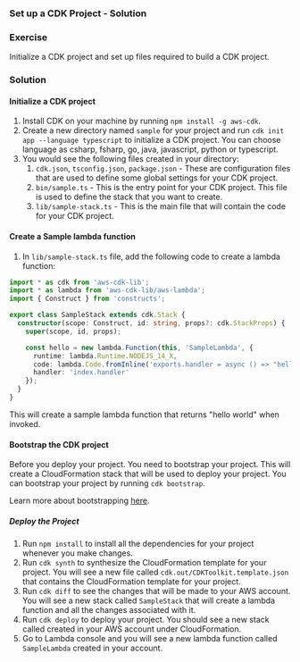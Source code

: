 ### Set up a CDK Project - Solution

### Exercise

Initialize a CDK project and set up files required to build a CDK project.

### Solution

#### Initialize a CDK project

1. Install CDK on your machine by running `npm install -g aws-cdk`.
2. Create a new directory named `sample` for your project and run `cdk init app --language typescript` to initialize a CDK project. You can choose language as csharp, fsharp, go, java, javascript, python or typescript.
3. You would see the following files created in your directory:
   1. `cdk.json`, `tsconfig.json`, `package.json`  - These are configuration files that are used to define some global settings for your CDK project.
   2. `bin/sample.ts` - This is the entry point for your CDK project. This file is used to define the stack that you want to create.
   3. `lib/sample-stack.ts` - This is the main file that will contain the code for your CDK project.

#### Create a Sample lambda function

1. In `lib/sample-stack.ts` file, add the following code to create a lambda function:

```typescript
import * as cdk from 'aws-cdk-lib';
import * as lambda from 'aws-cdk-lib/aws-lambda';
import { Construct } from 'constructs';

export class SampleStack extends cdk.Stack {
  constructor(scope: Construct, id: string, props?: cdk.StackProps) {
    super(scope, id, props);

    const hello = new lambda.Function(this, 'SampleLambda', {
      runtime: lambda.Runtime.NODEJS_14_X,
      code: lambda.Code.fromInline('exports.handler = async () => "hello world";'),
      handler: 'index.handler'
    });
  }
}

```

This will create a sample lambda function that returns "hello world" when invoked.

#### Bootstrap the CDK project

Before you deploy your project. You need to bootstrap your project. This will create a CloudFormation stack that will be used to deploy your project. You can bootstrap your project by running `cdk bootstrap`.

Learn more about bootstrapping [here](https://docs.aws.amazon.com/cdk/latest/guide/bootstrapping.html).

##### Deploy the Project

1. Run `npm install` to install all the dependencies for your project whenever you make changes.
2. Run `cdk synth` to synthesize the CloudFormation template for your project. You will see a new file called `cdk.out/CDKToolkit.template.json` that contains the CloudFormation template for your project.
3. Run `cdk diff` to see the changes that will be made to your AWS account. You will see a new stack called `SampleStack` that will create a lambda function and all the changes associated with it.
4. Run `cdk deploy` to deploy your project. You should see a new stack called created in your AWS account under CloudFormation.
5. Go to Lambda console and you will see a new lambda function called `SampleLambda` created in your account.

